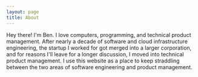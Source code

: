 ```yaml
---
layout: page
title: About
---
```


Hey there!  I'm Ben.  I love computers, programming, and technical product management.  After nearly a decade of software and cloud infrastructure engineering, the startup I worked for got merged into a larger corporation, and for reasons I'll leave for a longer discussion, I moved into technical product management.  I use this website as a place to keep straddling between the two areas of software engineering and product management.
